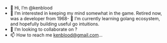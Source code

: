 - 👋 Hi, I’m @kenblood     
- 👀 I’m interested in     keeping my mind somewhat in the game.   Retired now, was a developer from 1968- 🌱 
I’m currently learning golang ecosystem, and hopefully building useful go intuitions.
- 💞️ I’m looking to collaborate on ?
- 📫 How to reach me kenblood@gmail.com...

<!---
kenblood/kenblood is a ✨ special ✨ repository because its `README.md` (this file) appears on your GitHub profile.
You can click the Preview link to take a look at your changes.
--->
